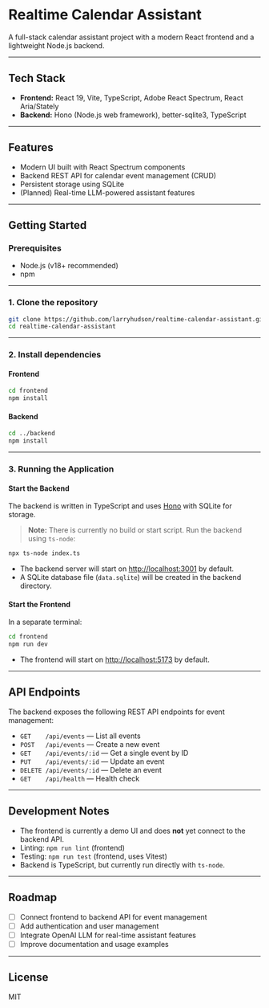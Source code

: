 # Realtime Calendar Assistant

A full-stack calendar assistant project with a modern React frontend and a lightweight Node.js backend.

---

## Tech Stack

- **Frontend:** React 19, Vite, TypeScript, Adobe React Spectrum, React Aria/Stately
- **Backend:** Hono (Node.js web framework), better-sqlite3, TypeScript

---

## Features

- Modern UI built with React Spectrum components
- Backend REST API for calendar event management (CRUD)
- Persistent storage using SQLite
- (Planned) Real-time LLM-powered assistant features

---

## Getting Started

### Prerequisites

- Node.js (v18+ recommended)
- npm

---

### 1. Clone the repository

```bash
git clone https://github.com/larryhudson/realtime-calendar-assistant.git
cd realtime-calendar-assistant
```

---

### 2. Install dependencies

#### Frontend

```bash
cd frontend
npm install
```

#### Backend

```bash
cd ../backend
npm install
```

---

### 3. Running the Application

#### Start the Backend

The backend is written in TypeScript and uses [Hono](https://hono.dev/) with SQLite for storage.

> **Note:** There is currently no build or start script. Run the backend using `ts-node`:

```bash
npx ts-node index.ts
```

- The backend server will start on [http://localhost:3001](http://localhost:3001) by default.
- A SQLite database file (`data.sqlite`) will be created in the backend directory.

#### Start the Frontend

In a separate terminal:

```bash
cd frontend
npm run dev
```

- The frontend will start on [http://localhost:5173](http://localhost:5173) by default.

---

## API Endpoints

The backend exposes the following REST API endpoints for event management:

- `GET    /api/events`         — List all events
- `POST   /api/events`         — Create a new event
- `GET    /api/events/:id`     — Get a single event by ID
- `PUT    /api/events/:id`     — Update an event
- `DELETE /api/events/:id`     — Delete an event
- `GET    /api/health`         — Health check

---

## Development Notes

- The frontend is currently a demo UI and does **not** yet connect to the backend API.
- Linting: `npm run lint` (frontend)
- Testing: `npm run test` (frontend, uses Vitest)
- Backend is TypeScript, but currently run directly with `ts-node`.

---

## Roadmap

- [ ] Connect frontend to backend API for event management
- [ ] Add authentication and user management
- [ ] Integrate OpenAI LLM for real-time assistant features
- [ ] Improve documentation and usage examples

---

## License

MIT
